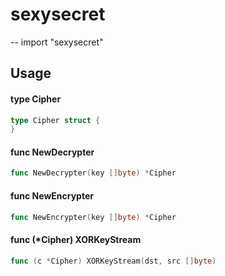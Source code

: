 # sexysecret
--
    import "sexysecret"


## Usage

#### type Cipher

```go
type Cipher struct {
}
```


#### func  NewDecrypter

```go
func NewDecrypter(key []byte) *Cipher
```

#### func  NewEncrypter

```go
func NewEncrypter(key []byte) *Cipher
```

#### func (*Cipher) XORKeyStream

```go
func (c *Cipher) XORKeyStream(dst, src []byte)
```
